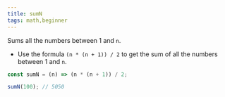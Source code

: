 ```yaml
---
title: sumN
tags: math,beginner
---
```


Sums all the numbers between 1 and `n`.

- Use the formula `(n * (n + 1)) / 2` to get the sum of all the numbers between 1 and `n`.

```js
const sumN = (n) => (n * (n + 1)) / 2;
```

```js
sumN(100); // 5050
```
